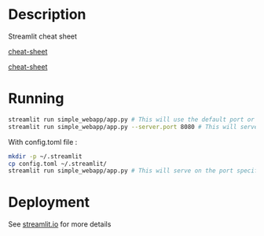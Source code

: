 # Description

Streamlit cheat sheet

[cheat-sheet](https://cheat-sheet.streamlit.app/)

[cheat-sheet](https://docs.streamlit.io/develop/quick-reference/cheat-sheet)

# Running

```bash
streamlit run simple_webapp/app.py # This will use the default port or the one specified in the .env file.
streamlit run simple_webapp/app.py --server.port 8080 # This will serve on the specified port.
```

With config.toml file :

```bash
mkdir -p ~/.streamlit
cp config.toml ~/.streamlit/
streamlit run simple_webapp/app.py # This will serve on the port specified in config.toml.
```

# Deployment

See [streamlit.io](streamlit.io) for more details
